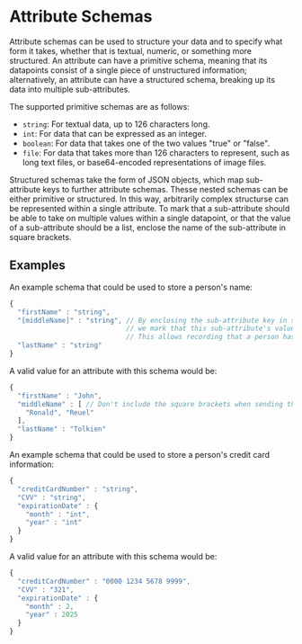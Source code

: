 # Attribute Schemas

Attribute schemas can be used to structure your data and to specify what form it takes, whether that is textual, numeric, or something more structured. An attribute can have a primitive schema, meaning that its datapoints consist of a single piece of unstructured information; alternatively, an attribute can have a structured schema, breaking up its data into multiple sub-attributes.

The supported primitive schemas are as follows:

- `string`: For textual data, up to 126 characters long.
- `int`: For data that can be expressed as an integer.
- `boolean`: For data that takes one of the two values "true" or "false".
- `file`: For data that takes more than 126 characters to represent, such as long text files, or base64-encoded representations of image files.

Structured schemas take the form of JSON objects, which map sub-attribute keys to further attribute schemas. Thesse nested schemas can be either primitive or structured. In this way, arbitrarily complex structurse can be represented within a single attribute. To mark that a sub-attribute should be able to take on multiple values within a single datapoint, or that the value of a sub-attribute should be a list, enclose the name of the sub-attribute in square brackets.

## Examples

An example schema that could be used to store a person's name:

```js
{
  "firstName" : "string",
  "[middleName]" : "string", // By enclosing the sub-attribute key in square brackets,
                             // we mark that this sub-attribute's value is a list.
                             // This allows recording that a person has multiple middle names.
  "lastName" : "string"
}
```

A valid value for an attribute with this schema would be:

```js
{
  "firstName" : "John",
  "middleName" : [ // Don't include the square brackets when sending the attribute value!
    "Ronald", "Reuel"
  ],
  "lastName" : "Tolkien"
}
```

An example schema that could be used to store a person's credit card information:
```js
{
  "creditCardNumber" : "string",
  "CVV" : "string",
  "expirationDate" : {
    "month" : "int",
    "year" : "int"
  }
}
```
A valid value for an attribute with this schema would be:

```js
{
  "creditCardNumber" : "0000 1234 5678 9999",
  "CVV" : "321",
  "expirationDate" : {
    "month" : 2,
    "year" : 2025
  }
}

```